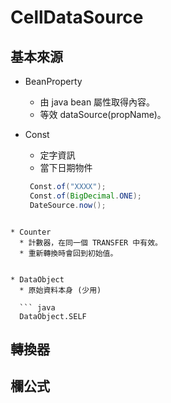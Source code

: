 

# CellDataSource


## 基本來源

* BeanProperty
  * 由 java bean 屬性取得內容。
  * 等效 dataSource(propName)。
  

* Const 
  * 定字資訊
  * 當下日期物件
   ``` java
    Const.of("XXXX");
    Const.of(BigDecimal.ONE);
    DateSource.now();
```
    
* Counter 
  * 計數器，在同一個 TRANSFER 中有效。
  * 重新轉換時會回到初始值。


* DataObject
  * 原始資料本身 (少用)
  
  ``` java 
  DataObject.SELF
 ```

## 轉換器


## 欄公式





